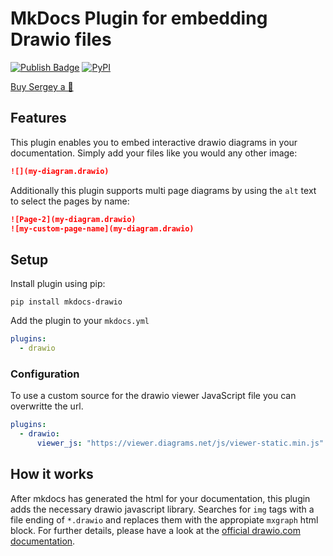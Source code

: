 # MkDocs Plugin for embedding Drawio files
[![Publish Badge](https://github.com/tuunit/mkdocs-drawio/workflows/Publish/badge.svg)](https://github.com/tuunit/mkdocs-drawio/actions)
[![PyPI](https://img.shields.io/pypi/v/mkdocs-drawio)](https://pypi.org/project/mkdocs-drawio/)

[Buy Sergey a 🍜](https://www.buymeacoffee.com/SergeyLukin)

## Features
This plugin enables you to embed interactive drawio diagrams in your documentation. Simply add your files like you would any other image:

```markdown
![](my-diagram.drawio)
```

Additionally this plugin supports multi page diagrams by using the `alt` text to select the pages by name:

```markdown
![Page-2](my-diagram.drawio)
![my-custom-page-name](my-diagram.drawio)
```

## Setup

Install plugin using pip:

```
pip install mkdocs-drawio
```

Add the plugin to your `mkdocs.yml`

```yaml
plugins:
  - drawio
```

### Configuration

To use a custom source for the drawio viewer JavaScript file you can overwritte the url.

```yaml
plugins:
  - drawio:
      viewer_js: "https://viewer.diagrams.net/js/viewer-static.min.js"
```

## How it works

After mkdocs has generated the html for your documentation, this plugin adds the necessary drawio javascript library. Searches for `img` tags with a file ending of `*.drawio` and replaces them with the appropiate `mxgraph` html block. For further details, please have a look at the [official drawio.com documentation](https://www.drawio.com/doc/faq/embed-html).
